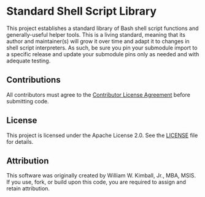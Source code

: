 # Standard Shell Script Library

This project establishes a standard library of Bash shell script functions and
generally-useful helper tools.  This is a living standard, meaning that its
author and maintainer(s) will grow it over time and adapt it to changes in shell
script interpreters.  As such, be sure you pin your submodule import to a
specific release and update your submodule pins only as needed and with adequate
testing.

## Contributions

All contributors must agree to the
[Contributor License Agreement](CONTRIBUTOR_LICENSE_AGREEMENT.md) before
submitting code.

## License

This project is licensed under the Apache License 2.0.  See the
[LICENSE](LICENSE) file for details.

## Attribution

This software was originally created by William W. Kimball, Jr., MBA, MSIS.
If you use, fork, or build upon this code, you are required to assign and retain
attribution.
